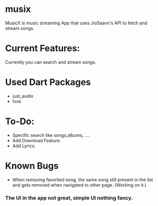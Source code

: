# musix

MusicX is music streaming App that uses JioSaavn's API to fetch and stream songs.

# Current Features:

Currently you can search and stream songs.

# Used Dart Packages

- just_audio
- hive

# To-Do:

- Specific search like songs,albums, ....
- Add Download Feature.
- Add Lyrics.

# Known Bugs

- When removing favorited song, the same song still present in the list and gets removed when navigated to other page. (Working on it.)

### The UI in the app not great, simple UI nothing fancy.
